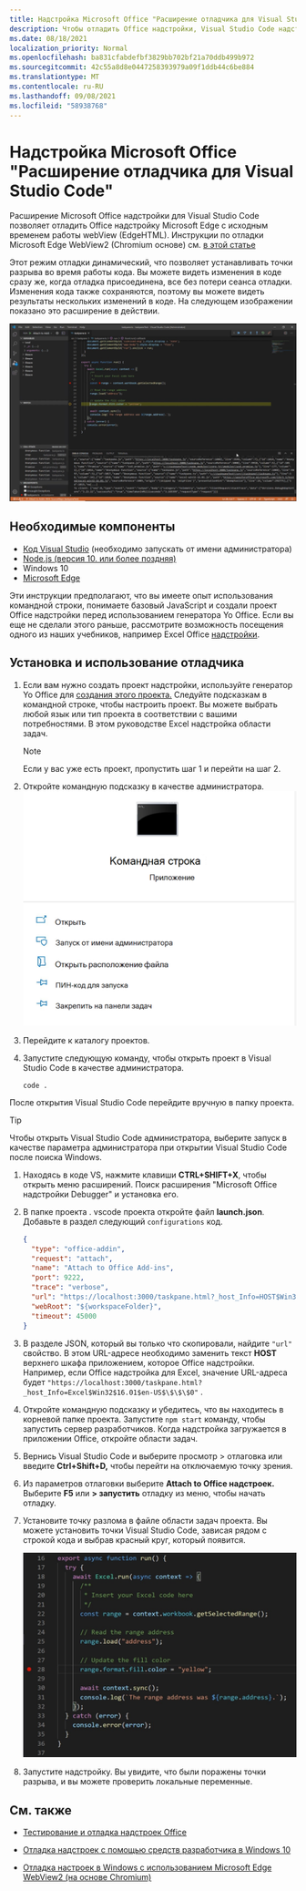 ```yaml
---
title: Надстройка Microsoft Office "Расширение отладчика для Visual Studio Code"
description: Чтобы отладить Office надстройки, Visual Studio Code надстройки Microsoft Office надстройки.
ms.date: 08/18/2021
localization_priority: Normal
ms.openlocfilehash: ba831cfabdefbf3829bb702bf21a70ddb499b972
ms.sourcegitcommit: 42c55a8d8e0447258393979a09f1ddb44c6be884
ms.translationtype: MT
ms.contentlocale: ru-RU
ms.lasthandoff: 09/08/2021
ms.locfileid: "58938768"
---
```

# <a name="microsoft-office-add-in-debugger-extension-for-visual-studio-code"></a>Надстройка Microsoft Office "Расширение отладчика для Visual Studio Code"

Расширение Microsoft Office надстройки для Visual Studio Code позволяет отладить Office надстройку Microsoft Edge с исходным временем работы webView (EdgeHTML). Инструкции по отладки Microsoft Edge WebView2 (Chromium основе) см. [в этой статье](./debug-desktop-using-edge-chromium.md)

Этот режим отладки динамический, что позволяет устанавливать точки разрыва во время работы кода. Вы можете видеть изменения в коде сразу же, когда отладка присоединена, все без потери сеанса отладки. Изменения кода также сохраняются, поэтому вы можете видеть результаты нескольких изменений в коде. На следующем изображении показано это расширение в действии.

![Office Расширение надстройки Debugger Extension, отладка раздела Excel надстроек.](../images/vs-debugger-extension-for-office-addins.jpg)

## <a name="prerequisites"></a>Необходимые компоненты

- [Код Visual Studio](https://code.visualstudio.com/) (необходимо запускать от имени администратора)
- [Node.js (версия 10. или более поздняя)](https://nodejs.org/)
- Windows 10
- [Microsoft Edge](https://www.microsoft.com/edge)

Эти инструкции предполагают, что вы имеете опыт использования командной строки, понимаете базовый JavaScript и создали проект Office надстройки перед использованием генератора Yo Office. Если вы еще не сделали этого раньше, рассмотрите возможность посещения одного из наших учебников, например Excel Office [надстройки](../tutorials/excel-tutorial.md).

## <a name="install-and-use-the-debugger"></a>Установка и использование отладчика

1. Если вам нужно создать проект надстройки, используйте генератор Yo Office для [создания этого проекта.](../quickstarts/excel-quickstart-jquery.md?tabs=yeomangenerator) Следуйте подсказкам в командной строке, чтобы настроить проект. Вы можете выбрать любой язык или тип проекта в соответствии с вашими потребностями. В этом руководстве Excel надстройка области задач.

    > [!NOTE]
    > Если у вас уже есть проект, пропустить шаг 1 и перейти на шаг 2.

1. Откройте командную подсказку в качестве администратора.
   ![Параметры командной подсказки, в том числе "запуск в качестве администратора" в Windows 10.](../images/run-as-administrator-vs-code.jpg)

1. Перейдите к каталогу проектов.

1. Запустите следующую команду, чтобы открыть проект в Visual Studio Code в качестве администратора.

    ```command&nbsp;line
    code .
    ```

  После открытия Visual Studio Code перейдите вручную в папку проекта.

  > [!TIP]
  > Чтобы открыть Visual Studio Code администратора, выберите  запуск в качестве параметра администратора при открытии Visual Studio Code после поиска Windows.

1. Находясь в коде VS, нажмите клавиши **CTRL+SHIFT+X**, чтобы открыть меню расширений. Поиск расширения "Microsoft Office надстройки Debugger" и установка его.

1. В папке проекта . vscode проекта откройте файл **launch.json**. Добавьте в раздел следующий `configurations` код.

    ```JSON
    {
      "type": "office-addin",
      "request": "attach",
      "name": "Attach to Office Add-ins",
      "port": 9222,
      "trace": "verbose",
      "url": "https://localhost:3000/taskpane.html?_host_Info=HOST$Win32$16.01$en-US$$$$0",
      "webRoot": "${workspaceFolder}",
      "timeout": 45000
    }
    ```

1. В разделе JSON, который вы только что скопировали, найдите `"url"` свойство. В этом URL-адресе необходимо заменить текст **HOST** верхнего шкафа приложением, которое Office надстройки. Например, если Office надстройка для Excel, значение URL-адреса будет `"https://localhost:3000/taskpane.html?_host_Info=Excel$Win32$16.01$en-US$\$\$\$0"` .

1. Откройте командную подсказку и убедитесь, что вы находитесь в корневой папке проекта. Запустите `npm start` команду, чтобы запустить сервер разработчиков. Когда надстройка загружается в приложении Office, откройте области задач.

1. Вернись Visual Studio Code и выберите просмотр > отлаговка или введите **Ctrl+Shift+D,** чтобы перейти на отключаемую точку зрения. 

1. Из параметров отлаговки выберите **Attach to Office надстроек.** Выберите **F5** или **> запустить** отладку из меню, чтобы начать отладку.

1. Установите точку разлома в файле области задач проекта. Вы можете установить точки Visual Studio Code, зависая рядом с строкой кода и выбрав красный круг, который появится.

    ![Красный круг отображается на строке кода в Visual Studio Code.](../images/set-breakpoint.jpg)

1. Запустите надстройку. Вы увидите, что были поражены точки разрыва, и вы можете проверить локальные переменные.

## <a name="see-also"></a>См. также

- [Тестирование и отладка надстроек Office](test-debug-office-add-ins.md)

- [Отладка надстроек с помощью средств разработчика в Windows 10](debug-add-ins-using-f12-developer-tools-on-windows-10.md)

- [Отладка настроек в Windows с использованием Microsoft Edge WebView2 (на основе Chromium)](debug-desktop-using-edge-chromium.md)
